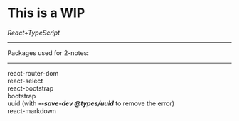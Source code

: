 # This is a WIP<br>
<i>React+TypeScript</i><hr>
Packages used for 2-notes:<hr>
 react-router-dom
<br> react-select
<br> react-bootstrap
<br> bootstrap
<br> uuid (with <i><b>--save-dev @types/uuid</b></i> to remove the error)
<br> react-markdown
